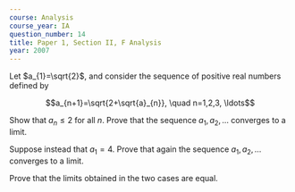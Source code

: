 ```yaml
---
course: Analysis
course_year: IA
question_number: 14
title: Paper 1, Section II, F Analysis
year: 2007
---
```




Let $a_{1}=\sqrt{2}$, and consider the sequence of positive real numbers defined by

$$a_{n+1}=\sqrt{2+\sqrt{a}_{n}}, \quad n=1,2,3, \ldots$$

Show that $a_{n} \leqslant 2$ for all $n$. Prove that the sequence $a_{1}, a_{2}, \ldots$ converges to a limit.

Suppose instead that $a_{1}=4$. Prove that again the sequence $a_{1}, a_{2}, \ldots$ converges to a limit.

Prove that the limits obtained in the two cases are equal.